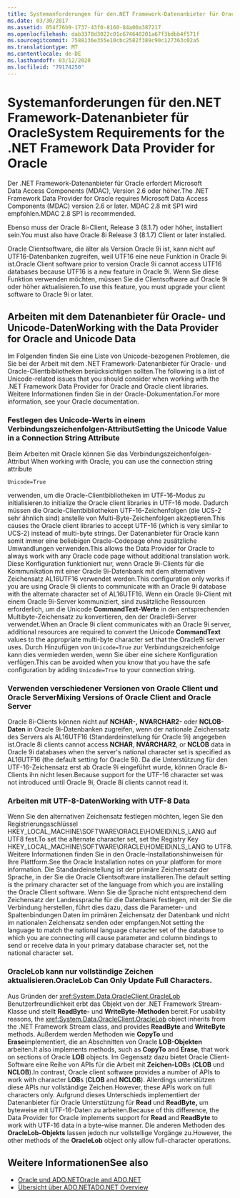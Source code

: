 ```yaml
---
title: Systemanforderungen für den.NET Framework-Datenanbieter für Oracle
ms.date: 03/30/2017
ms.assetid: 054f76b9-1737-43f0-8160-84a00a387217
ms.openlocfilehash: dab3378d3022c01c674640201a67f3bdbb4f571f
ms.sourcegitcommit: 7588136e355e10cbc2582f389c90c127363c02a5
ms.translationtype: MT
ms.contentlocale: de-DE
ms.lasthandoff: 03/12/2020
ms.locfileid: "79174250"
---
```

# <a name="system-requirements-for-the-net-framework-data-provider-for-oracle"></a><span data-ttu-id="245b8-102">Systemanforderungen für den.NET Framework-Datenanbieter für Oracle</span><span class="sxs-lookup"><span data-stu-id="245b8-102">System Requirements for the .NET Framework Data Provider for Oracle</span></span>

<span data-ttu-id="245b8-103">Der .NET Framework-Datenanbieter für Oracle erfordert Microsoft Data Access Components (MDAC), Version 2.6 oder höher.</span><span class="sxs-lookup"><span data-stu-id="245b8-103">The .NET Framework Data Provider for Oracle requires Microsoft Data Access Components (MDAC) version 2.6 or later.</span></span> <span data-ttu-id="245b8-104">MDAC 2.8 mit SP1 wird empfohlen.</span><span class="sxs-lookup"><span data-stu-id="245b8-104">MDAC 2.8 SP1 is recommended.</span></span>  
  
 <span data-ttu-id="245b8-105">Ebenso muss der Oracle 8i-Client, Release 3 (8.1.7) oder höher, installiert sein.</span><span class="sxs-lookup"><span data-stu-id="245b8-105">You must also have Oracle 8i Release 3 (8.1.7) Client or later installed.</span></span>  
  
 <span data-ttu-id="245b8-106">Oracle Clientsoftware, die älter als Version Oracle 9i ist, kann nicht auf UTF16-Datenbanken zugreifen, weil UTF16 eine neue Funktion in Oracle 9i ist.</span><span class="sxs-lookup"><span data-stu-id="245b8-106">Oracle Client software prior to version Oracle 9i cannot access UTF16 databases because UTF16 is a new feature in Oracle 9i.</span></span> <span data-ttu-id="245b8-107">Wenn Sie diese Funktion verwenden möchten, müssen Sie die Clientsoftware auf Oracle 9i oder höher aktualisieren.</span><span class="sxs-lookup"><span data-stu-id="245b8-107">To use this feature, you must upgrade your client software to Oracle 9i or later.</span></span>  
  
## <a name="working-with-the-data-provider-for-oracle-and-unicode-data"></a><span data-ttu-id="245b8-108">Arbeiten mit dem Datenanbieter für Oracle- und Unicode-Daten</span><span class="sxs-lookup"><span data-stu-id="245b8-108">Working with the Data Provider for Oracle and Unicode Data</span></span>  

<span data-ttu-id="245b8-109">Im Folgenden finden Sie eine Liste von Unicode-bezogenen Problemen, die Sie bei der Arbeit mit dem .NET Framework-Datenanbieter für Oracle- und Oracle-Clientbibliotheken berücksichtigen sollten.</span><span class="sxs-lookup"><span data-stu-id="245b8-109">The following is a list of Unicode-related issues that you should consider when working with the .NET Framework Data Provider for Oracle and Oracle client libraries.</span></span> <span data-ttu-id="245b8-110">Weitere Informationen finden Sie in der Oracle-Dokumentation.</span><span class="sxs-lookup"><span data-stu-id="245b8-110">For more information, see your Oracle documentation.</span></span>  
  
### <a name="setting-the-unicode-value-in-a-connection-string-attribute"></a><span data-ttu-id="245b8-111">Festlegen des Unicode-Werts in einem Verbindungszeichenfolgen-Attribut</span><span class="sxs-lookup"><span data-stu-id="245b8-111">Setting the Unicode Value in a Connection String Attribute</span></span>  

<span data-ttu-id="245b8-112">Beim Arbeiten mit Oracle können Sie das Verbindungszeichenfolgen-Attribut </span><span class="sxs-lookup"><span data-stu-id="245b8-112">When working with Oracle, you can use the connection string attribute</span></span>  
  
`Unicode=True`
  
<span data-ttu-id="245b8-113">verwenden, um die Oracle-Clientbibliotheken im UTF-16-Modus zu initialisieren.</span><span class="sxs-lookup"><span data-stu-id="245b8-113">to initialize the Oracle client libraries in UTF-16 mode.</span></span> <span data-ttu-id="245b8-114">Dadurch müssen die Oracle-Clientbibliotheken UTF-16-Zeichenfolgen (die UCS-2 sehr ähnlich sind) anstelle von Multi-Byte-Zeichenfolgen akzeptieren.</span><span class="sxs-lookup"><span data-stu-id="245b8-114">This causes the Oracle client libraries to accept UTF-16 (which is very similar to UCS-2) instead of multi-byte strings.</span></span> <span data-ttu-id="245b8-115">Der Datenanbieter für Oracle kann somit immer eine beliebigen Oracle-Codepage ohne zusätzliche Umwandlungen verwenden.</span><span class="sxs-lookup"><span data-stu-id="245b8-115">This allows the Data Provider for Oracle to always work with any Oracle code page without additional translation work.</span></span> <span data-ttu-id="245b8-116">Diese Konfiguration funktioniert nur, wenn Oracle 9i-Clients für die Kommunikation mit einer Oracle 9i-Datenbank mit dem alternativen Zeichensatz AL16UTF16 verwendet werden.</span><span class="sxs-lookup"><span data-stu-id="245b8-116">This configuration only works if you are using Oracle 9i clients to communicate with an Oracle 9i database with the alternate character set of AL16UTF16.</span></span> <span data-ttu-id="245b8-117">Wenn ein Oracle 9i-Client mit einem Oracle 9i-Server kommuniziert, sind zusätzliche Ressourcen erforderlich, um die Unicode **CommandText-Werte** in den entsprechenden Multibyte-Zeichensatz zu konvertieren, den der Oracle9i-Server verwendet.</span><span class="sxs-lookup"><span data-stu-id="245b8-117">When an Oracle 9i client communicates with an Oracle 9i server, additional resources are required to convert the Unicode **CommandText** values to the appropriate multi-byte character set that the Oracle9i server uses.</span></span> <span data-ttu-id="245b8-118">Durch Hinzufügen von `Unicode=True` zur Verbindungszeichenfolge kann dies vermieden werden, wenn Sie über eine sichere Konfiguration verfügen.</span><span class="sxs-lookup"><span data-stu-id="245b8-118">This can be avoided when you know that you have the safe configuration by adding `Unicode=True` to your connection string.</span></span>  
  
### <a name="mixing-versions-of-oracle-client-and-oracle-server"></a><span data-ttu-id="245b8-119">Verwenden verschiedener Versionen von Oracle Client und Oracle Server</span><span class="sxs-lookup"><span data-stu-id="245b8-119">Mixing Versions of Oracle Client and Oracle Server</span></span>  

<span data-ttu-id="245b8-120">Oracle 8i-Clients können nicht auf **NCHAR-,** **NVARCHAR2-** oder **NCLOB-Daten** in Oracle 9i-Datenbanken zugreifen, wenn der nationale Zeichensatz des Servers als AL16UTF16 (Standardeinstellung für Oracle 9i) angegeben ist.</span><span class="sxs-lookup"><span data-stu-id="245b8-120">Oracle 8i clients cannot access **NCHAR**, **NVARCHAR2**, or **NCLOB** data in Oracle 9i databases when the server's national character set is specified as AL16UTF16 (the default setting for Oracle 9i).</span></span> <span data-ttu-id="245b8-121">Da die Unterstützung für den UTF-16-Zeichensatz erst ab Oracle 9i eingeführt wurde, können Oracle 8i-Clients ihn nicht lesen.</span><span class="sxs-lookup"><span data-stu-id="245b8-121">Because support for the UTF-16 character set was not introduced until Oracle 9i, Oracle 8i clients cannot read it.</span></span>  
  
### <a name="working-with-utf-8-data"></a><span data-ttu-id="245b8-122">Arbeiten mit UTF-8-Daten</span><span class="sxs-lookup"><span data-stu-id="245b8-122">Working with UTF-8 Data</span></span>  

<span data-ttu-id="245b8-123">Wenn Sie den alternativen Zeichensatz festlegen möchten, legen Sie den Registrierungsschlüssel HKEY_LOCAL_MACHINE\SOFTWARE\ORACLE\HOMEID\NLS_LANG auf UTF8 fest.</span><span class="sxs-lookup"><span data-stu-id="245b8-123">To set the alternate character set, set the Registry Key HKEY_LOCAL_MACHINE\SOFTWARE\ORACLE\HOMEID\NLS_LANG to UTF8.</span></span> <span data-ttu-id="245b8-124">Weitere Informationen finden Sie in den Oracle-Installationshinweisen für Ihre Plattform.</span><span class="sxs-lookup"><span data-stu-id="245b8-124">See the Oracle Installation notes on your platform for more information.</span></span> <span data-ttu-id="245b8-125">Die Standardeinstellung ist der primäre Zeichensatz der Sprache, in der Sie die Oracle Clientsoftware installieren.</span><span class="sxs-lookup"><span data-stu-id="245b8-125">The default setting is the primary character set of the language from which you are installing the Oracle Client software.</span></span> <span data-ttu-id="245b8-126">Wenn Sie die Sprache nicht entsprechend dem Zeichensatz der Landessprache für die Datenbank festlegen, mit der Sie die Verbindung herstellen, führt dies dazu, dass die Parameter- und Spaltenbindungen Daten im primären Zeichensatz der Datenbank und nicht im nationalen Zeichensatz senden oder empfangen.</span><span class="sxs-lookup"><span data-stu-id="245b8-126">Not setting the language to match the national language character set of the database to which you are connecting will cause parameter and column bindings to send or receive data in your primary database character set, not the national character set.</span></span>  
  
### <a name="oraclelob-can-only-update-full-characters"></a><span data-ttu-id="245b8-127">OracleLob kann nur vollständige Zeichen aktualisieren.</span><span class="sxs-lookup"><span data-stu-id="245b8-127">OracleLob Can Only Update Full Characters.</span></span>  

<span data-ttu-id="245b8-128">Aus Gründen der <xref:System.Data.OracleClient.OracleLob> Benutzerfreundlichkeit erbt das Objekt von der .NET Framework Stream-Klasse und stellt **ReadByte-** und **WriteByte-Methoden** bereit.</span><span class="sxs-lookup"><span data-stu-id="245b8-128">For usability reasons, the <xref:System.Data.OracleClient.OracleLob> object inherits from the .NET Framework Stream class, and provides **ReadByte** and **WriteByte** methods.</span></span> <span data-ttu-id="245b8-129">Außerdem werden Methoden wie **CopyTo** und **Erase**implementiert, die an Abschnitten von Oracle **LOB-Objekten** arbeiten.</span><span class="sxs-lookup"><span data-stu-id="245b8-129">It also implements methods, such as **CopyTo** and **Erase**, that work on sections of Oracle **LOB** objects.</span></span> <span data-ttu-id="245b8-130">Im Gegensatz dazu bietet Oracle Client-Software eine Reihe von APIs für die Arbeit mit **Zeichen-LOB**s (**CLOB** und **NCLOB**).</span><span class="sxs-lookup"><span data-stu-id="245b8-130">In contrast, Oracle client software provides a number of APIs to work with character **LOB**s (**CLOB** and **NCLOB**).</span></span> <span data-ttu-id="245b8-131">Allerdings unterstützen diese APIs nur vollständige Zeichen.</span><span class="sxs-lookup"><span data-stu-id="245b8-131">However, these APIs work on full characters only.</span></span> <span data-ttu-id="245b8-132">Aufgrund dieses Unterschieds implementiert der Datenanbieter für Oracle Unterstützung für **Read** und **ReadByte,** um byteweise mit UTF-16-Daten zu arbeiten.</span><span class="sxs-lookup"><span data-stu-id="245b8-132">Because of this difference, the Data Provider for Oracle implements support for **Read** and **ReadByte** to work with UTF-16 data in a byte-wise manner.</span></span> <span data-ttu-id="245b8-133">Die anderen Methoden des **OracleLob-Objekts** lassen jedoch nur vollstellige Vorgänge zu.</span><span class="sxs-lookup"><span data-stu-id="245b8-133">However, the other methods of the **OracleLob** object only allow full-character operations.</span></span>  
  
## <a name="see-also"></a><span data-ttu-id="245b8-134">Weitere Informationen</span><span class="sxs-lookup"><span data-stu-id="245b8-134">See also</span></span>

- [<span data-ttu-id="245b8-135">Oracle und ADO.NET</span><span class="sxs-lookup"><span data-stu-id="245b8-135">Oracle and ADO.NET</span></span>](oracle-and-adonet.md)
- [<span data-ttu-id="245b8-136">Übersicht über ADO.NET</span><span class="sxs-lookup"><span data-stu-id="245b8-136">ADO.NET Overview</span></span>](ado-net-overview.md)

